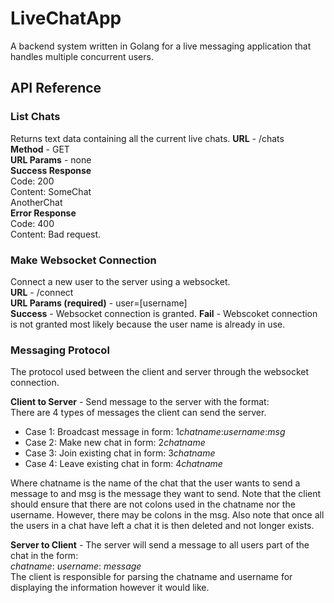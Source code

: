 # LiveChatApp
A backend system written in Golang for a live messaging application that handles multiple concurrent users. 

## API Reference 

### List Chats 
Returns text data containing all the current live chats. 
**URL** - /chats  
**Method** - GET  
**URL Params** - none  
**Success Response**  
    Code: 200  
    Content: SomeChat  
             AnotherChat  
**Error Response**  
    Code: 400  
    Content: Bad request.   

### Make Websocket Connection 
Connect a new user to the server using a websocket.  
**URL** - /connect  
**URL Params (required)** - user=[username]  
**Success** - Websocket connection is granted. 
**Fail** - Webscoket connection is not granted most likely because the user name is already in use.  

### Messaging Protocol
The protocol used between the client and server through the websocket connection.


**Client to Server** - Send message to the server with the format:  
There are 4 types of messages the client can send the server.  
- Case 1: Broadcast message in form: 1*chatname*:*username*:*msg* 
- Case 2: Make new chat in form: 2*chatname*  
- Case 3: Join existing chat in form: 3*chatname*  
- Case 4: Leave existing chat in form: 4*chatname*    

Where chatname is the name of the chat that the user wants to send a message to and msg is the message they want to send. Note that the client should ensure that there are not colons used in the chatname nor the username. However, there may be colons in the msg. Also note that once all the users in a chat have left a chat it is then deleted and not longer exists.   

**Server to Client** - The server will send a message to all users part of the chat in the form:   
*chatname*: *username*: *message*   
The client is responsible for parsing the chatname and username for displaying the information however it would like.    
